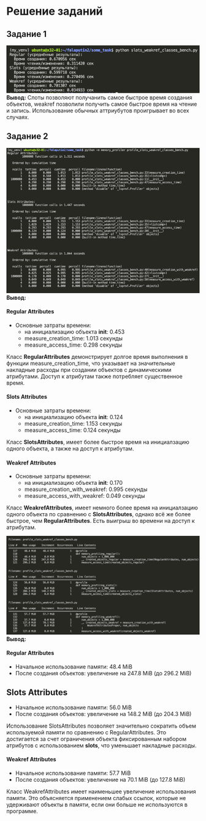 # Решение заданий

## Задание 1
![Скриншот результата](task1.png)
<br> **Вывод:**
Слоты позволяют получанить самое быстрое время создания объектов, weakref позволили получить самое быстрое время на чтение и запись. Использование обычных аттриубутов проигрывает во всех случаях.

## Задание 2
![Скриншот результата](task2_calls.png)
**Вывод:**
#### Regular Attributes

- Основные затраты времени:
  - на инициализацию объекта __init__: 0.453
  - measure_creation_time: 1.013 секунды
  - measure_access_time: 0.298 секунды

Класс __RegularAttributes__ демонстрирует долгое время выполнения в функции measure_creation_time, что указывает на значительные накладные расходы при создании объектов с динамическими атрибутами. Доступ к атрибутам также потребляет существенное время.

#### Slots Attributes

- Основные затраты времени:
  - на инициализацию объекта __init__: 0.124
  - measure_creation_time: 1.153 секунды
  - measure_access_time: 0.124 секунды

Класс __SlotsAttributes__, имеет более быстрое время на инициалзацию одного объекта, а также на доступ к атрибутам.

#### Weakref Attributes

- Основные затраты времени:
  - на инициализацию объекта __init__: 0.170
  - measure_creation_with_weakref: 0.995 секунды
  - measure_access_with_weakref: 0.049 секунды

Класс __WeakrefAttributes__, имеет немного более время на инициалзацию одного объекта по сравнению с __SlotsAttributes__, однако всё же более быстрое, чем __RegularAttributes__. Есть выигрыш во времени на доступ к атрибутам.

![Скриншот результата](task2_memory.png)
**Вывод:**

#### Regular Attributes

- Начальное использование памяти: 48.4 MiB
- После создания объектов: увеличение на 247.8 MiB (до 296.2 MiB)

## Slots Attributes

- Начальное использование памяти: 56.0 MiB
- После создания объектов: увеличение на 148.2 MiB (до 204.3 MiB)

Использование SlotsAttributes позволяет значительно сократить объем используемой памяти по сравнению с RegularAttributes. Это достигается за счет ограничения объекта фиксированным набором атрибутов с использованием __slots__, что уменьшает накладные расходы.

#### Weakref Attributes

- Начальное использование памяти: 57.7 MiB
- После создания объектов: увеличение на 70.1 MiB (до 127.8 MiB)

Класс WeakrefAttributes имеет наименьшее увеличение использования памяти. Это объясняется применением слабых ссылок, которые не удерживают объекты в памяти, если они больше не используются в программе.
